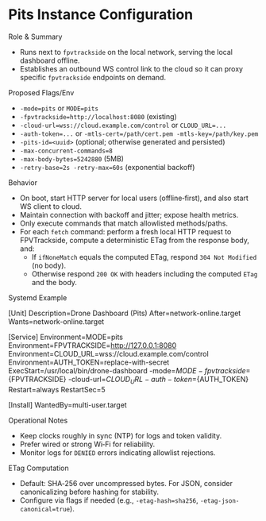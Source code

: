 # Pits Instance Configuration

Role & Summary

- Runs next to `fpvtrackside` on the local network, serving the local dashboard offline.
- Establishes an outbound WS control link to the cloud so it can proxy specific `fpvtrackside` endpoints on demand.

Proposed Flags/Env

- `-mode=pits` or `MODE=pits`
- `-fpvtrackside=http://localhost:8080` (existing)
- `-cloud-url=wss://cloud.example.com/control` or `CLOUD_URL=...`
- `-auth-token=...` or `-mtls-cert=/path/cert.pem -mtls-key=/path/key.pem`
- `-pits-id=<uuid>` (optional; otherwise generated and persisted)
- `-max-concurrent-commands=8`
- `-max-body-bytes=5242880` (5MB)
- `-retry-base=2s -retry-max=60s` (exponential backoff)

Behavior

- On boot, start HTTP server for local users (offline‑first), and also start WS client to cloud.
- Maintain connection with backoff and jitter; expose health metrics.
- Only execute commands that match allowlisted methods/paths.
- For each `fetch` command: perform a fresh local HTTP request to FPVTrackside, compute a deterministic ETag from the response body, and:
  - If `ifNoneMatch` equals the computed ETag, respond `304 Not Modified` (no body).
  - Otherwise respond `200 OK` with headers including the computed `ETag` and the body.

Systemd Example

[Unit]
Description=Drone Dashboard (Pits)
After=network-online.target
Wants=network-online.target

[Service]
Environment=MODE=pits
Environment=FPVTRACKSIDE=http://127.0.0.1:8080
Environment=CLOUD_URL=wss://cloud.example.com/control
Environment=AUTH_TOKEN=replace-with-secret
ExecStart=/usr/local/bin/drone-dashboard -mode=${MODE} -fpvtrackside=${FPVTRACKSIDE} -cloud-url=${CLOUD_URL} -auth-token=${AUTH_TOKEN}
Restart=always
RestartSec=5

[Install]
WantedBy=multi-user.target

Operational Notes

- Keep clocks roughly in sync (NTP) for logs and token validity.
- Prefer wired or strong Wi‑Fi for reliability.
- Monitor logs for `DENIED` errors indicating allowlist rejections.

ETag Computation

- Default: SHA‑256 over uncompressed bytes. For JSON, consider canonicalizing before hashing for stability.
- Configure via flags if needed (e.g., `-etag-hash=sha256`, `-etag-json-canonical=true`).
